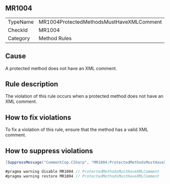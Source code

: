 ## MR1004

<table>
<tr>
  <td>TypeName</td>
  <td>MR1004ProtectedMethodsMustHaveXMLComment</td>
</tr>
<tr>
  <td>CheckId</td>
  <td>MR1004</td>
</tr>
<tr>
  <td>Category</td>
  <td>Method Rules</td>
</tr>
</table>

## Cause

A protected method does not have an XML comment.

## Rule description

The violation of this rule occurs when a protected method does not have an XML comment.

## How to fix violations

To fix a violation of this rule, ensure that the method has a valid XML comment.

## How to suppress violations

```csharp
[SuppressMessage("CommentCop.CSharp", "MR1004:ProtectedMethodsMustHaveXMLComment", Justification = "Reviewed.")]
```

```csharp
#pragma warning disable MR1004 // ProtectedMethodsMustHaveXMLComment
#pragma warning restore MR1004 // ProtectedMethodsMustHaveXMLComment
```